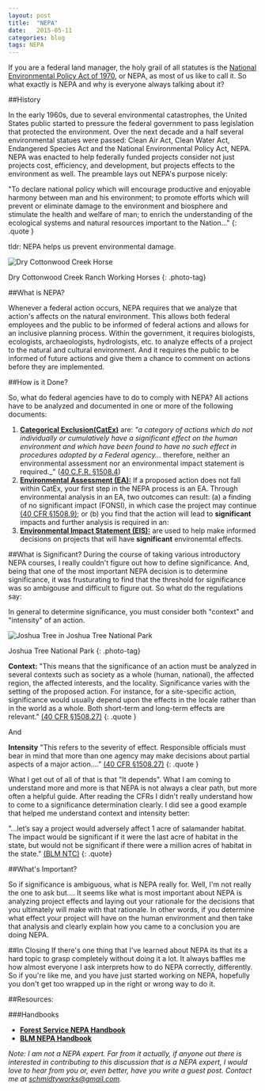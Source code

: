 ```yaml
---
layout: post
title:  "NEPA"
date:   2015-05-11
categories: blog 
tags: NEPA
---
```

 

If you are a federal land manager, the holy grail of all statutes is the [National Environmental Policy Act of 1970][nepawiki], or NEPA, as most of us like to call it. So what exactly is NEPA and why is everyone always talking about it? 

##History

In the early 1960s, due to several environmental catastrophes, the United States public started to pressure the federal government to pass legislation that protected the environment.  Over the next decade and a half several environmental statues were passed: Clean Air Act, Clean Water Act, Endangered Species Act and the National Environmental Policy Act, NEPA.  NEPA was enacted to help federally funded projects consider not just projects cost, efficiency, and development, but projects effects to the environment as well. The preamble lays out NEPA's purpose nicely: 

"To declare national policy which will encourage productive and enjoyable harmony between man and his environment; to promote efforts which will prevent or eliminate damage to the environment and biosphere and stimulate the health and welfare of man; to enrich the understanding of the ecological systems and natural resources important to the Nation..."
{: .quote }

tldr: NEPA helps us prevent environmental damage. 

<div class="img-box-shadow-effect">
  <picture class="full-width">
    <!--[if IE 9]><video style="display: none;"><![endif]-->
    <source srcset="{{"images/post-images/nepa/horse-large.jpg" | prepend:site.baseurl}}" media="(min-width: 1001px)">
    <source srcset="{{ "images/post-images/nepa/horse-medium.jpg" | prepend:site.baseurl}}" media="(min-width: 701px)">
    <!--[if IE 9]></video><![endif]-->
    <source srcset="{{ "images/post-images/nepa/horse-small.jpg" | prepend:site.baseurl}}" media="(min-width: 500px)">
    <!--[if IE 9]></video><![endif]-->
    <img srcset="{{"images/post-images/nepa/horse-xsmall.jpg" | prepend:site.baseurl}}" alt="Dry Cottonwood Creek Horse">
  </picture>
</div>

Dry Cottonwood Creek Ranch Working Horses
{: .photo-tag}

##What is NEPA?

Whenever a federal action occurs, NEPA requires that we analyze that action's affects on the natural environment. This allows both federal employees and the public to be informed of federal actions and allows for an inclusive planning process. Within the government, it requires biologists, ecologists, archaeologists, hydrologists, etc. to analyze effects of a project to the natural and cultural environment. And it requires the public to be informed of future actions and give them a chance to comment on actions before they are implemented. 

##How is it Done?

So, what do federal agencies have to do to comply with NEPA? All actions have to be analyzed and documented in one or more of the following documents: 

1. **[Categorical Exclusion(CatEx)][catex]** are: *"a category of actions which do not individually or cumulatively have a significant effect on the human environment and which have been found to have no such effect in procedures adopted by a Federal agency...* therefore, neither an environmental assessment nor an environmental impact statement is required._" ([40 C.F.R. §1508.4][catexcfr]) 
2. **[Environmental Assessment (EA):][ea]** If a proposed action does not fall within CatEx, your first step in the NEPA process is an EA. Through environmental analysis in an EA, two outcomes can result: (a) a finding of no significant impact (FONSI), in which case the project may continue [(40 CFR §1508.9)][eacfr]; or (b) you find that the action will lead to **significant** impacts and further analysis is required in an: 
3.  **[Environmental Impact Statement (EIS):][eis]** are used to help make informed decisions on projects that will have **significant** environemtal effects. 

##What is Significant?
During the course of taking various introductory NEPA courses, I really couldn't figure out how to define significance.  And, being that one of the most important NEPA decision is to determine significance, it was frusturating to find that the threshold for significance was so ambigouse and difficult to figure out. So what do the regulations say:

In general to determine significance, you must consider both "context" and "intensity" of an action.

<div class="img-box-shadow-effect">
  <picture class="full-width">
    <!--[if IE 9]><video style="display: none;"><![endif]-->
    <source srcset="{{"images/post-images/nepa/jtree-large.jpg" | prepend:site.baseurl}}" media="(min-width: 1001px)">
    <source srcset="{{ "images/post-images/nepa/jtree-medium.jpg" | prepend:site.baseurl}}" media="(min-width: 701px)">
    <!--[if IE 9]></video><![endif]-->
    <source srcset="{{ "images/post-images/nepa/jtree-small.jpg" | prepend:site.baseurl}}" media="(min-width: 500px)">
    <!--[if IE 9]></video><![endif]-->
    <img srcset="{{"images/post-images/nepa/jtree-xsmall.jpg" | prepend:site.baseurl}}" alt="Joshua Tree in Joshua Tree National Park">
  </picture>
</div>

Joshua Tree National Park
{: .photo-tag}

**Context:** "This means that the significance of an action must be analyzed in several contexts such as society as a whole (human, national), the affected region, the affected interests, and the locality. Significance varies with the setting of the proposed action. For instance, for a site-specific action, significance would usually depend upon the effects in the locale rather than in the world as a whole. Both short-term and long-term effects are relevant." [(40 CFR §1508.27)][significance]
{: .quote }

And

**Intensity** "This refers to the severity of effect. Responsible officials must bear in mind that more than one agency may make decisions about partial aspects of a major action….” [(40 CFR §1508.27)][significance]
{: .quote }

What I get out of all of that is that "It depends".  What I am coming to understand more and more is that NEPA is not always a clear path, but more often a helpful guide. After reading the CFRs I didn't really understand how to come to a significance determination clearly. I did see a good example that helped me understand context and intensity better: 

"...let’s say a project would adversely affect 1 acre of salamander habitat. The impact would be significant if it were the last acre of habitat in the state, but would not be significant if there were a million acres of habitat in the state." [(BLM NTC)][BLMNTC]
{: .quote}

##What's Important?

So if significance is ambiguous, what is NEPA really for.  Well, I'm not really the one to ask but.... It seems like what is most important about NEPA is analyzing project effects and laying out your rationale for the decisions that you ultimately will make with that rationale. In other words, if you determine what effect your project will have on the human environment and then take that analysis and clearly explain how you came to a conclusion you are doing NEPA. 

##In Closing
If there's one thing that I've learned about NEPA its that its a hard topic to grasp completely without doing it a lot.  It always baffles me how almost everyone I ask interprets how to do NEPA correctly, differently.  So if you're like me, and you have just started working on NEPA, hopefully you don't get too wrapped up in the right or wrong way to do it.  


##Resources:

###Handbooks
* **[Forest Service NEPA Handbook][fsnepahandbook]**
* **[BLM NEPA Handbook][blmnepahandbook]**

*Note: I am not a NEPA expert.  Far from it actually, if anyone out there is interested in contributing to this discussion that is a NEPA expert, I would love to hear from you or, even better, have you write a guest post. Contact me at schmidtyworks@gmail.com.*

[nepawiki]:			http://en.wikipedia.org/wiki/National_Environmental_Policy_Act 

[esawiki]:			http://en.wikipedia.org/wiki/Endangered_Species_Act

[cwawiki]:			http://en.wikipedia.org/wiki/Clean_Water_Act

[caawiki]:			http://en.wikipedia.org/wiki/Clean_Air_Act_(United_States)

[catex]:			http://en.wikipedia.org/wiki/National_Environmental_Policy_Act#Preparation_of_a_Categorical_Exclusion

[catexcfr]:			http://www.gpo.gov/fdsys/pkg/CFR-2010-title40-vol32/pdf/CFR-2010-title40-vol32-sec1508-4.pdf

[ea]:				http://en.wikipedia.org/wiki/Environmental_impact_assessment#United_States

[eacfr]:      http://www.ecfr.gov/cgi-bin/retrieveECFR?gp=1&SID=3b36d48d544a2636ce097db169b41c9c&ty=HTML&h=L&mc=true&r=PART&n=pt40.33.1508#se40.33.1508_19

[eis]: 				http://en.wikipedia.org/wiki/Environmental_impact_statement

[fsnepahandbook]:	http://www.fs.fed.us/emc/nepa/includes/wo_1909_15_30.pdf	

[blmnepahandbook]:	http://www.blm.gov/pgdata/etc/medialib/blm/wo/Information_Resources_Management/policy/blm_handbook.Par.24487.File.dat/h1790-1-2008-1.pdf

[significance]: http://www.ecfr.gov/cgi-bin/retrieveECFR?gp=1&SID=3b36d48d544a2636ce097db169b41c9c&ty=HTML&h=L&mc=true&r=PART&n=pt40.33.1508#se40.33.1508_127

[BLMNTC]: http://www.ntc.blm.gov/krc/uploads/310/Lesson3_Significance-12-18-09.pdf